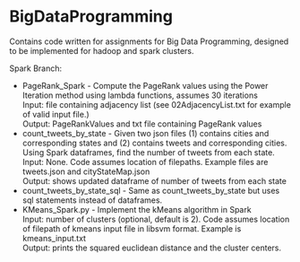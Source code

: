 # BigDataProgramming
Contains code written for assignments for Big Data Programming, designed to be implemented for hadoop and spark clusters. 

Spark Branch:
* PageRank_Spark - Compute the PageRank values using the Power Iteration method using lambda functions, assumes 30 iterations  
    Input: file containing adjacency list (see 02AdjacencyList.txt for example of valid input file.)  
    Output: PageRankValues and txt file containing PageRank values  
* count_tweets_by_state - Given two json files (1) contains cities and corresponding states and (2) contains tweets and corresponding cities. Using Spark dataframes, find the number of tweets from each state.  
    Input: None. Code assumes location of filepaths. Example files are tweets.json and cityStateMap.json  
    Output: shows updated dataframe of number of tweets from each state  
* count_tweets_by_state_sql - Same as count_tweets_by_state but uses sql statements instead of dataframes.
* KMeans_Spark.py - Implement the kMeans algorithm in Spark  
    Input: number of clusters (optional, default is 2). Code assumes location of filepath of kmeans input file in libsvm format. Example is kmeans_input.txt  
    Output: prints the squared euclidean distance and the cluster centers.   
